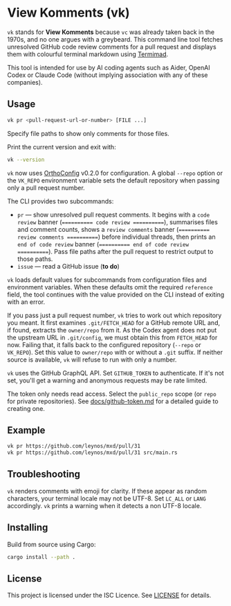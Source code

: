 # View Komments (vk)

`vk` stands for **View Komments** because `vc` was already taken back in the
1970s, and no one argues with a greybeard. This command line tool fetches
unresolved GitHub code review comments for a pull request and displays them
with colourful terminal markdown using
[Termimad](https://crates.io/crates/termimad).

This tool is intended for use by AI coding agents such as Aider, OpenAI Codex
or Claude Code (without implying association with any of these companies).

## Usage

```bash
vk pr <pull-request-url-or-number> [FILE ...]
```

Specify file paths to show only comments for those files.

Print the current version and exit with:

```bash
vk --version
```

`vk` now uses [OrthoConfig](https://github.com/leynos/ortho-config) v0.2.0 for
configuration. A global `--repo` option or the `VK_REPO` environment variable
sets the default repository when passing only a pull request number.

The CLI provides two subcommands:

- `pr` — show unresolved pull request comments. It begins with a
  `code review` banner (`========== code review ==========`), summarises files
  and comment counts, shows a `review comments` banner
  (`========== review comments ==========`) before individual threads, then
  prints an `end of code review` banner
  (`========== end of code review ==========`). Pass file paths after the pull
  request to restrict output to those paths.
- `issue` — read a GitHub issue (**to do**)

`vk` loads default values for subcommands from configuration files and
environment variables. When these defaults omit the required `reference` field,
the tool continues with the value provided on the CLI instead of exiting with
an error.

If you pass just a pull request number, `vk` tries to work out which repository
you meant. It first examines `.git/FETCH_HEAD` for a GitHub remote URL and, if
found, extracts the `owner/repo` from it. As the Codex agent does not put the
upstream URL in `.git/config`, we must obtain this from `FETCH_HEAD` for now.
Failing that, it falls back to the configured repository (`--repo` or
`VK_REPO`). Set this value to `owner/repo` with or without a `.git` suffix. If
neither source is available, `vk` will refuse to run with only a number.

`vk` uses the GitHub GraphQL API. Set `GITHUB_TOKEN` to authenticate. If it's
not set, you'll get a warning and anonymous requests may be rate limited.

The token only needs read access. Select the `public_repo` scope (or `repo` for
private repositories). See [docs/github-token.md](docs/github-token.md) for a
detailed guide to creating one.

## Example

```bash
vk pr https://github.com/leynos/mxd/pull/31
vk pr https://github.com/leynos/mxd/pull/31 src/main.rs
```

## Troubleshooting

`vk` renders comments with emoji for clarity. If these appear as random
characters, your terminal locale may not be UTF-8. Set `LC_ALL` or `LANG`
accordingly. `vk` prints a warning when it detects a non UTF-8 locale.

## Installing

Build from source using Cargo:

```bash
cargo install --path .
```

## License

This project is licensed under the ISC Licence. See [LICENSE](LICENSE) for
details.
